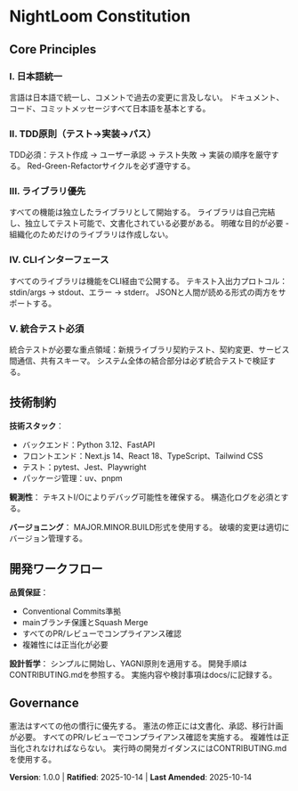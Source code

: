 <!-- 
Sync Impact Report:
- Constitution updated with NightLoom project-specific values
- All placeholders replaced with concrete project information
- Version set to 1.0.0 as initial constitution
- Ratification date: 2025-10-14
- Aligned with project's Japanese language preference and development practices
-->

# NightLoom Constitution

## Core Principles

### I. 日本語統一
言語は日本語で統一し、コメントで過去の変更に言及しない。
ドキュメント、コード、コミットメッセージすべて日本語を基本とする。

### II. TDD原則（テスト→実装→パス）
TDD必須：テスト作成 → ユーザー承認 → テスト失敗 → 実装の順序を厳守する。
Red-Green-Refactorサイクルを必ず遵守する。

### III. ライブラリ優先
すべての機能は独立したライブラリとして開始する。
ライブラリは自己完結し、独立してテスト可能で、文書化されている必要がある。
明確な目的が必要 - 組織化のためだけのライブラリは作成しない。

### IV. CLIインターフェース
すべてのライブラリは機能をCLI経由で公開する。
テキスト入出力プロトコル：stdin/args → stdout、エラー → stderr。
JSONと人間が読める形式の両方をサポートする。

### V. 統合テスト必須
統合テストが必要な重点領域：新規ライブラリ契約テスト、契約変更、サービス間通信、共有スキーマ。
システム全体の結合部分は必ず統合テストで検証する。

## 技術制約

**技術スタック**：
- バックエンド：Python 3.12、FastAPI
- フロントエンド：Next.js 14、React 18、TypeScript、Tailwind CSS
- テスト：pytest、Jest、Playwright
- パッケージ管理：uv、pnpm

**観測性**：
テキストI/Oによりデバッグ可能性を確保する。
構造化ログを必須とする。

**バージョニング**：
MAJOR.MINOR.BUILD形式を使用する。
破壊的変更は適切にバージョン管理する。

## 開発ワークフロー

**品質保証**：
- Conventional Commits準拠
- mainブランチ保護とSquash Merge
- すべてのPR/レビューでコンプライアンス確認
- 複雑性には正当化が必要

**設計哲学**：
シンプルに開始し、YAGNI原則を適用する。
開発手順はCONTRIBUTING.mdを参照する。
実施内容や検討事項はdocs/に記録する。

## Governance

憲法はすべての他の慣行に優先する。
憲法の修正には文書化、承認、移行計画が必要。
すべてのPR/レビューでコンプライアンス確認を実施する。
複雑性は正当化されなければならない。
実行時の開発ガイダンスにはCONTRIBUTING.mdを使用する。

**Version**: 1.0.0 | **Ratified**: 2025-10-14 | **Last Amended**: 2025-10-14
